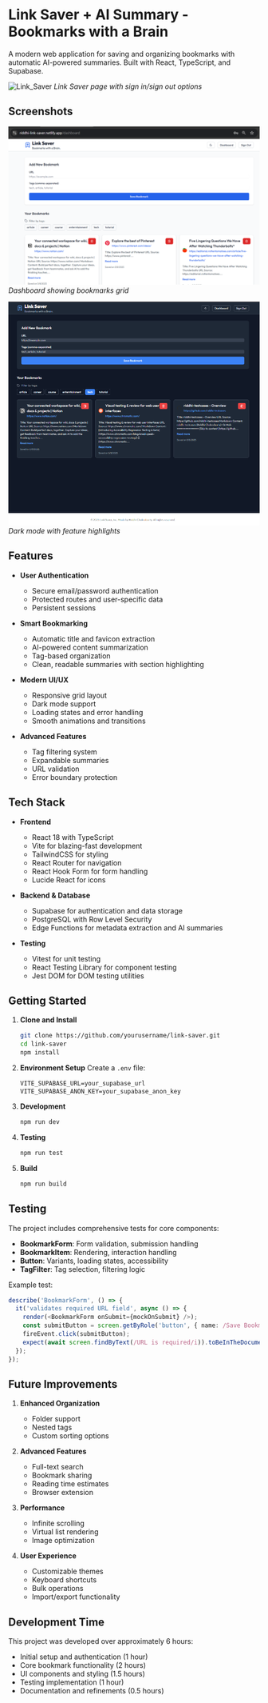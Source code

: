 # Link Saver + AI Summary - Bookmarks with a Brain 

A modern web application for saving and organizing bookmarks with automatic AI-powered summaries. Built with React, TypeScript, and Supabase.

![Link_Saver](public/1..pnj)
*Link Saver page with sign in/sign out options*

##  Screenshots

![Homepage](public/2..png)
*Dashboard showing bookmarks grid*

![Dashboard](public/3..png)
*Dark mode with feature highlights*

## Features

- **User Authentication**
  - Secure email/password authentication
  - Protected routes and user-specific data
  - Persistent sessions

- **Smart Bookmarking**
  - Automatic title and favicon extraction
  - AI-powered content summarization
  - Tag-based organization
  - Clean, readable summaries with section highlighting

- **Modern UI/UX**
  - Responsive grid layout
  - Dark mode support
  - Loading states and error handling
  - Smooth animations and transitions

- **Advanced Features**
  - Tag filtering system
  - Expandable summaries
  - URL validation
  - Error boundary protection

##  Tech Stack

- **Frontend**
  - React 18 with TypeScript
  - Vite for blazing-fast development
  - TailwindCSS for styling
  - React Router for navigation
  - React Hook Form for form handling
  - Lucide React for icons

- **Backend & Database**
  - Supabase for authentication and data storage
  - PostgreSQL with Row Level Security
  - Edge Functions for metadata extraction and AI summaries

- **Testing**
  - Vitest for unit testing
  - React Testing Library for component testing
  - Jest DOM for DOM testing utilities

##  Getting Started

1. **Clone and Install**
   ```bash
   git clone https://github.com/yourusername/link-saver.git
   cd link-saver
   npm install
   ```

2. **Environment Setup**
   Create a `.env` file:
   ```env
   VITE_SUPABASE_URL=your_supabase_url
   VITE_SUPABASE_ANON_KEY=your_supabase_anon_key
   ```

3. **Development**
   ```bash
   npm run dev
   ```

4. **Testing**
   ```bash
   npm run test
   ```

5. **Build**
   ```bash
   npm run build
   ```

##  Testing

The project includes comprehensive tests for core components:

- **BookmarkForm**: Form validation, submission handling
- **BookmarkItem**: Rendering, interaction handling
- **Button**: Variants, loading states, accessibility
- **TagFilter**: Tag selection, filtering logic

Example test:
```typescript
describe('BookmarkForm', () => {
  it('validates required URL field', async () => {
    render(<BookmarkForm onSubmit={mockOnSubmit} />);
    const submitButton = screen.getByRole('button', { name: /Save Bookmark/i });
    fireEvent.click(submitButton);
    expect(await screen.findByText(/URL is required/i)).toBeInTheDocument();
  });
});
```

##  Future Improvements

1. **Enhanced Organization**
   - Folder support
   - Nested tags
   - Custom sorting options

2. **Advanced Features**
   - Full-text search
   - Bookmark sharing
   - Reading time estimates
   - Browser extension

3. **Performance**
   - Infinite scrolling
   - Virtual list rendering
   - Image optimization

4. **User Experience**
   - Customizable themes
   - Keyboard shortcuts
   - Bulk operations
   - Import/export functionality

##  Development Time

This project was developed over approximately 6 hours:

- Initial setup and authentication (1 hour)
- Core bookmark functionality (2 hours)
- UI components and styling (1.5 hours)
- Testing implementation (1 hour)
- Documentation and refinements (0.5 hours)
